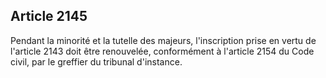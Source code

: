 Article 2145
----
Pendant la minorité et la tutelle des majeurs, l'inscription prise en vertu de
l'article 2143 doit être renouvelée, conformément à l'article 2154 du Code
civil, par le greffier du tribunal d'instance.
